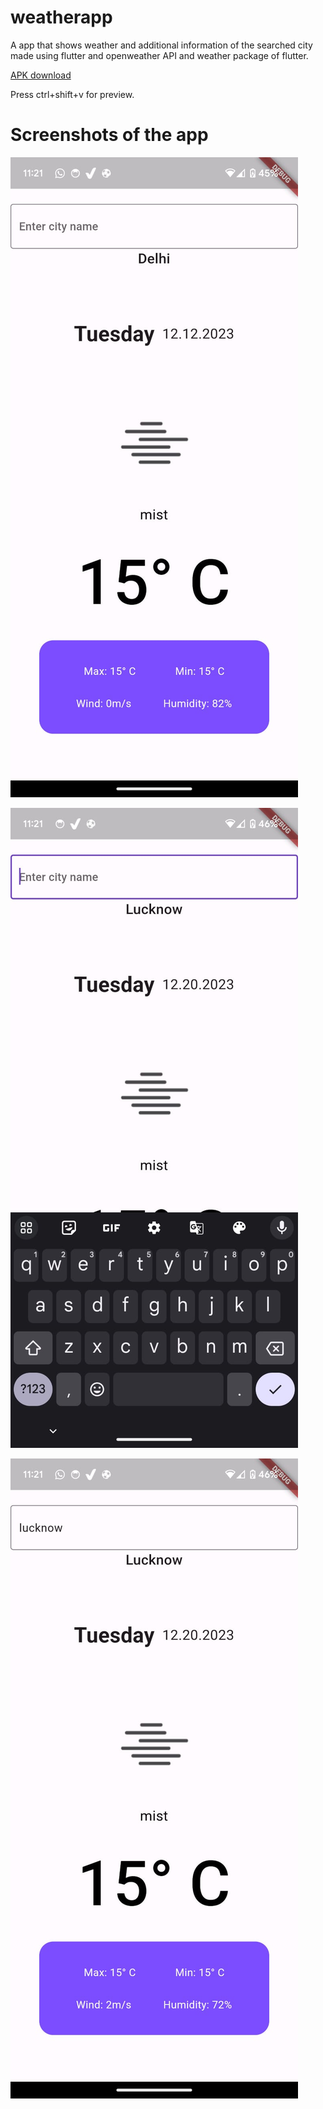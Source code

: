 # weatherapp

A app that shows weather and additional information of the searched city made using flutter and openweather API and weather package of flutter.

[APK download](https://drive.google.com/file/d/1MOt192mBn377KJUYKP9x69YbzJo7kRXQ/view?usp=sharing)

Press ctrl+shift+v for preview.

# Screenshots of the app

![Alt text](image.png)

![Alt text](image-2.png)

![Alt text](image-1.png)